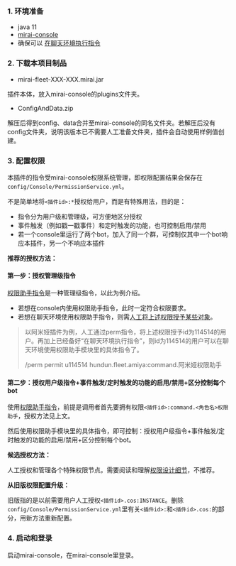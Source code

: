 ### 1. 环境准备

- java 11
- [mirai-console](https://github.com/mamoe/mirai/blob/dev/docs/UserManual.md)
- 确保可以 [在聊天环境执行指令](https://github.com/project-mirai/chat-command)  

### 2. 下载本项目制品

- mirai-fleet-XXX-XXX.mirai.jar

插件本体，放入mirai-console的plugins文件夹。

- ConfigAndData.zip

解压后得到config、data合并至mirai-console的同名文件夹。若解压后没有config文件夹，说明该版本已不需要人工准备文件夹，插件会自动使用样例值创建。

### 3. 配置权限

本插件的指令受mirai-console权限系统管理，即权限配置结果会保存在`config/Console/PermissionService.yml`。

不是简单地将`<插件id>:*`授权给用户，而是有特殊用法，目的是：

- 指令分为用户级和管理级，可方便地区分授权
- 事件触发（例如戳一戳事件）和定时触发的功能，也可控制启用/禁用
- 若一个console里运行了两个bot，加入了同一个群，可控制仅其中一个bot响应本插件，另一个不响应本插件

**推荐的授权方法：**

#### 第一步：授权管理级指令

[权限助手指令](./starter-functions/CharacterAdminHelperFunction.md)是一种管理级指令，以此为例介绍。

- 若想在console内使用权限助手指令，此时一定符合权限要求。
- 若想在聊天环境使用权限助手指令，则需[人工将上述权限授予某些对象](https://github.com/mamoe/mirai/blob/dev/docs/ConsoleTerminal.md#%E5%9C%A8%E7%BE%A4%E8%81%8A%E4%B8%AD%E4%BD%BF%E7%94%A8%E5%91%BD%E4%BB%A4-%E6%9D%83%E9%99%90%E6%8E%88%E4%BA%88)。

> 以阿米娅插件为例，人工通过perm指令，将上述权限授予id为114514的用户。再加上已经备好“在聊天环境执行指令”，则id为114514的用户可以在聊天环境使用权限助手模块里的具体指令了。
>
> /perm permit u114514 hundun.fleet.amiya:command.阿米娅权限助手  

#### 第二步：授权用户级指令+事件触发/定时触发的功能的启用/禁用+区分控制每个bot

使用[权限助手指令](./starter-functions/CharacterAdminHelperFunction.md)，前提是调用者首先要拥有权限`<插件id>:command.<角色名>权限助手`，授权方法见上文。

然后使用权限助手模块里的具体指令，即可控制：授权用户级指令+事件触发/定时触发的功能的启用/禁用+区分控制每个bot。

**候选授权方法：**

人工授权和管理各个特殊权限节点。需要阅读和理解[权限设计细节](./权限设计细节.md)，不推荐。

**从旧版权限配置升级：**

旧版指的是以前需要用户人工授权`<插件id>.cos:INSTANCE`。删除`config/Console/PermissionService.yml`里有关`<插件id>:`和`<插件id>.cos:`的部分，用新方法重新配置。

### 4. 启动和登录

启动mirai-console，在mirai-console里登录。
